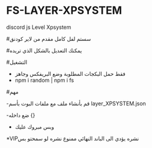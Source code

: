 # FS-LAYER-XPSYSTEM
discord js Level Xpsystem

#سستم لفل كامل مقدم من لاير كودنق

#يمكنك التعديل بالشكل الذي تريده

#التشغيل

- فقط حمل البكجات المطلوبة وضع البريفكس وجاهز
- npm i random | npm i fs


#مهم

-قم بأنشاء ملف مع ملفات البوت بأسم layer_XPSYSTEM.json

-ضع داخله {}

- وبس مبروك عليك

*VIPنشره يؤدي الى الباند النهائي ممنوع نشره لو سمحتو بس 
